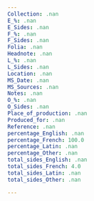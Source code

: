 ```yaml
---
Collection: .nan
E_%: .nan
E_Sides: .nan
F_%: .nan
F_Sides: .nan
Folia: .nan
Headnote: .nan
L_%: .nan
L_Sides: .nan
Location: .nan
MS_Date: .nan
MS_Sources: .nan
Notes: .nan
O_%: .nan
O_Sides: .nan
Place_of_production: .nan
Produced_for: .nan
Reference: .nan
percentage_English: .nan
percentage_French: 100.0
percentage_Latin: .nan
percentage_Other: .nan
total_sides_English: .nan
total_sides_French: 4.0
total_sides_Latin: .nan
total_sides_Other: .nan

---
```

